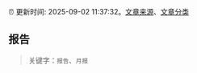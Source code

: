 :alarm_clock: 更新时间: 2025-09-02 11:37:32。[文章来源](/README.md)、[文章分类](/TAGS.md)

## 报告


> 关键字：`报告`、`月报`



